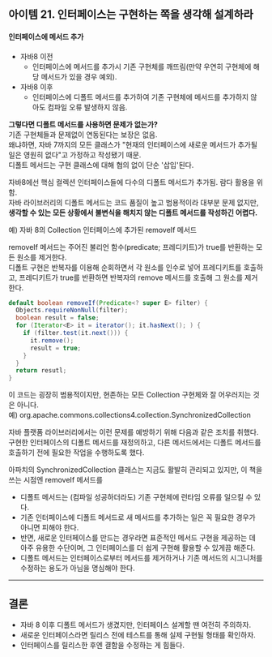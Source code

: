 ## 아이템 21. 인터페이스는 구현하는 쪽을 생각해 설계하라

#### 인터페이스에 메서드 추가

- 자바8 이전
  - 인터페이스에 메서드를 추가시 기존 구현체를 깨뜨림(만약 우연히 구현체에 해당 메서드가 있을 경우 예외).
- 자바8 이후
  - 인터페이스에 디폴트 메서드를 추가하여 기존 구현체에 메서드를 추가하지 않아도 컴파일 오류 발생하지 않음.

**그렇다면 디폴트 메서드를 사용하면 문제가 없는가?**  
기존 구현체들과 문제없이 연동된다는 보장은 없음.  
왜냐하면, 자바 7까지의 모든 클래스가 "현재의 인터페이스에 새로운 메서드가 추가될 일은 영원히 없다"고 가정하고 작성됐기 때문.  
디폴트 메서드는 구현 클래스에 대해 협의 없이 단순 '삽입'된다.  

자바8에선 핵심 컬렉션 인터페이스들에 다수의 디폴트 메서드가 추가됨. 람다 활용을 위함.  
자바 라이브러리의 디폴트 메서드는 코드 품질이 높고 범용적이라 대부분 문제 없지만, **생각할 수 있는 모든 상황에서 불변식을 해치지 않는 디폴트 메서드를 작성하긴 어렵다.**  

예) 자바 8의 Collection 인터페이스에 추가된 removeIf 메서드  

removeIf 메서드는 주어진 불리언 함수(predicate; 프레디키트)가 true를 반환하는 모든 원소를 제거한다.  
디폴트 구현은 반복자를 이용해 순회하면서 각 원소를 인수로 넣어 프레디키트를 호출하고, 프레디키트가 true를 반환하면 반복자의 remove 메서드를 호출해 그 원소를 제거한다.  

```java
default boolean removeIf(Predicate<? super E> filter) {
  Objects.requireNonNull(filter);
  boolean result = false;
  for (Iterator<E> it = iterator(); it.hasNext(); ) {
    if (filter.test(it.next())) {
      it.remove();
      result = true;
    }
  }
  return resutl;
}
```

이 코드는 굉장히 범용적이지만, 현존하는 모든 Collection 구현체와 잘 어우러지는 것은 아니다.  
예) org.apache.commons.collections4.collection.SynchronizedCollection  

자바 플랫폼 라이브러리에서는 이런 문제를 예방하기 위해 다음과 같은 조치를 취했다.  
구현한 인터페이스의 디폴트 메서드를 재정의하고, 다른 메서드에서는 디폴트 메서드를 호출하기 전에 필요한 작업을 수행하도록 했다.

아파치의 SynchronizedCollection 클래스는 지금도 활발히 관리되고 있지만, 이 책을 쓰는 시점엔 removeIf 메서드를 

- 디폴트 메서드는 (컴파일 성공하더라도) 기존 구현체에 런타임 오류를 일으킬 수 있다. 
- 기존 인터페이스에 디폴트 메서드로 새 메서드를 추가하는 일은 꼭 필요한 경우가 아니면 피해야 한다.
- 반면, 새로운 인터페이스를 만드는 경우라면 표준적인 메서드 구현을 제공하는 데 아주 유용한 수단이며, 그 인터페이스를 더 쉽게 구현해 활용할 수 있게끔 해준다.
- 디폴트 메서드는 인터페이스로부터 메서드를 제거하거나 기존 메서드의 시그니처를 수정하는 용도가 아님을 명심해야 한다.

---
## 결론
- 자바 8 이후 디폴트 메서드가 생겼지만, 인터페이스 설계할 땐 여전히 주의하자.
- 새로운 인터페이스라면 릴리스 전에 테스트를 통해 실제 구현될 형태를 확인하자.
- 인터페이스를 릴리스한 후엔 결함을 수정하는 게 힘들다. 